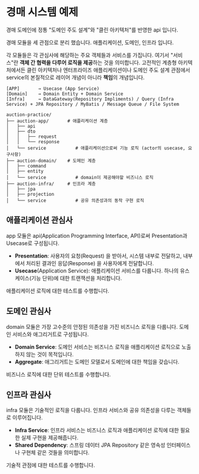# 경매 시스템 예제

경매 도메인에 정통 "도메인 주도 설계"와 "클린 아키텍처"를 반영한 api 입니다.

경매 모듈을 세 관점으로 분리 했습니다. 애플리케이션, 도메인, 인프라 입니다.

각 모듈들은 각 관심사에 해당하는 주요 객체들과 서비스를 가집니다. 여기서 "서비스"란 **객체 간 협력을 다루어 로직을 제공**하는 것을 의미합니다. 고전적인 계층형 아키텍처에서든 클린 아키텍처나 엔터프라이즈 애플리케이션이나 도메인 주도 설계 관점에서 service의 본질적으로 레이어 개념이 아니라 **책임**의 개념입니다.

```
[APP]       → Usecase (App Service)
[Domain]    → Domain Entity + Domain Service
[Infra]     → DataGateway(Repository Impliments) / Query (Infra Service) + JPA Repository / MyBatis / Message Queue / File System

auction-practice/
├── auction-app/       # 애플리케이션 계층
│   ├── api
│   ├── dto
│   │   ├── request
│   │   └── response
│   └── service           # 애플리케이션으로써 기능 로직 (actor의 usecase, 요구사항)
├── auction-domain/    # 도메인 계층
│   ├── command
│   ├── entity
│   └── service           # domain이 제공해야할 비즈니스 로직
├── auction-infra/     # 인프라 계층
│   ├── jpa
│   ├── projection
│   └── service           # 공유 의존성과의 동작 구현 로직
```

## 애플리케이션 관심사

app 모듈은 api(Application Programming Interface, API)로써 Presentation과 Usecase로 구성됩니다.

- **Presentation**: 사용자의 요청(Request) 을 받아서, 시스템 내부로 전달하고, 내부에서 처리된 결과인 응답(Response) 을 사용자에게 전달합니다.
- **Usecase**(Application Service): 애플리케이션 서비스를 다룹니다. 하나의 유스케이스(기능 단위)에 대한 트랜잭션을 처리합니다.

애플리케이션 로직에 대한 테스트를 수행합니다.

## 도메인 관심사

domain 모듈은 가장 고수준의 안정된 의존성을 가진 비즈니스 로직을 다룹니다. 도메인 서비스와 애그리거트로 구성됩니다.

- **Domain Service**: 도메인 서비스는 비즈니스 로직을 애플리케이션 로직으로 노출하지 않는 것이 목적입니다.
- **Aggregate**: 애그리거트는 도메인 모델로서 도메인에 대한 책임을 갖습니다.

비즈니스 로직에 대한 단위 테스트를 수행합니다.

## 인프라 관심사

infra 모듈은 기술적인 로직을 다룹니다. 인프라 서비스와 공유 의존성을 다루는 객체들로 이루어집니다.

- **Infra Service**: 인프라 서비스는 비즈니스 로직과 애플리케이션 로직에 대한 필요한 실제 구현을 제공해줍니다.
- **Shared Dependency**: 스프링 데이터 JPA Repository 같은 영속성 인터페이스나 구현체 같은 것들을 의미합니다.

기술적 관점에 대한 테스트를 수행합니다.
